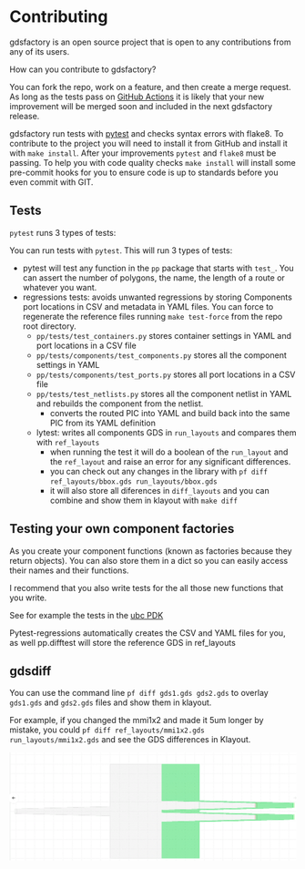 # Contributing

gdsfactory is an open source project that is open to any contributions from any of its users.

How can you contribute to gdsfactory?

You can fork the repo, work on a feature, and then create a merge request. As long as the tests pass on [GitHub Actions](https://github.com/gdsfactory/gdsfactory/actions) it is likely that your new improvement will be merged soon and included in the next gdsfactory release.

gdsfactory run tests with [pytest](https://docs.pytest.org/en/stable/index.html) and checks syntax errors with flake8.
To contribute to the project you will need to install it from GitHub and install it with `make install`. After your improvements `pytest` and `flake8` must be passing.
To help you with code quality checks `make install` will install some pre-commit hooks for you to ensure code is up to standards before you even commit with GIT.


## Tests


`pytest` runs 3 types of tests:


You can run tests with `pytest`. This will run 3 types of tests:

- pytest will test any function in the `pp` package that starts with `test_`. You can assert the number of polygons, the name, the length of a route or whatever you want.
- regressions tests: avoids unwanted regressions by storing Components port locations in CSV and metadata in YAML files. You can force to regenerate the reference files running `make test-force` from the repo root directory.
    - `pp/tests/test_containers.py` stores container settings in YAML and port locations in a CSV file
    - `pp/tests/components/test_components.py` stores all the component settings in YAML
    - `pp/tests/components/test_ports.py` stores all port locations in a CSV file
    - `pp/tests/test_netlists.py` stores all the component netlist in YAML and rebuilds the component from the netlist.
        - converts the routed PIC into YAML and build back into the same PIC from its YAML definition
    - lytest: writes all components GDS in `run_layouts` and compares them with `ref_layouts`
        * when running the test it will do a boolean of the `run_layout` and the `ref_layout` and raise an error for any significant differences.
        * you can check out any changes in the library with `pf diff ref_layouts/bbox.gds run_layouts/bbox.gds`
        * it will also store all diferences in `diff_layouts` and you can combine and show them in klayout with `make diff`



## Testing your own component factories

As you create your component functions (known as factories because they return objects). You can also store them in a dict so you can easily access their names and their functions.

I recommend that you also write tests for the all those new functions that you write.

See for example the tests in the [ubc PDK](https://github.com/gdsfactory/ubc)

Pytest-regressions automatically creates the CSV and YAML files for you, as well pp.difftest will store the reference GDS in ref_layouts


## gdsdiff

You can use the command line `pf diff gds1.gds gds2.gds` to overlay `gds1.gds` and `gds2.gds` files and show them in klayout.

For example, if you changed the mmi1x2 and made it 5um longer by mistake, you could `pf diff ref_layouts/mmi1x2.gds run_layouts/mmi1x2.gds` and see the GDS differences in Klayout.

![](images/git_diff_gds_ex2.png)
